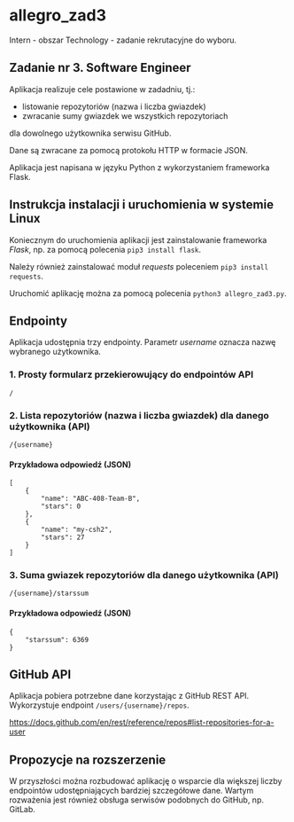 # allegro_zad3
Intern - obszar Technology - zadanie rekrutacyjne do wyboru.


## Zadanie nr 3. Software Engineer
Aplikacja realizuje cele postawione w zadadniu, tj.:

- listowanie repozytoriów (nazwa i liczba gwiazdek)
- zwracanie sumy gwiazdek we wszystkich repozytoriach

dla dowolnego użytkownika serwisu GitHub.

Dane są zwracane za pomocą protokołu HTTP w formacie JSON.

Aplikacja jest napisana w języku Python z wykorzystaniem frameworka Flask.


## Instrukcja instalacji i uruchomienia w systemie Linux
Koniecznym do uruchomienia aplikacji jest zainstalowanie frameworka *Flask*, np. za pomocą polecenia `pip3 install flask`.

Należy również zainstalować moduł *requests* poleceniem `pip3 install requests`.

Uruchomić aplikację można za pomocą polecenia `python3 allegro_zad3.py`.

## Endpointy
Aplikacja udostępnia trzy endpointy. Parametr *username* oznacza nazwę wybranego użytkownika.

### 1. Prosty formularz przekierowujący do endpointów API
```
/
```

### 2. Lista repozytoriów (nazwa i liczba gwiazdek) dla danego użytkownika (API)
```
/{username}
```

#### Przykładowa odpowiedź (JSON)
```
[
    {
        "name": "ABC-408-Team-B",
        "stars": 0
    },
    {
        "name": "my-csh2",
        "stars": 27
    }
]
```


### 3. Suma gwiazek repozytoriów dla danego użytkownika (API)
```
/{username}/starssum
```

#### Przykładowa odpowiedź (JSON)
```
{
    "starssum": 6369
}
```

## GitHub API
Aplikacja pobiera potrzebne dane korzystając z GitHub REST API. Wykorzystuje endpoint `/users/{username}/repos`.

https://docs.github.com/en/rest/reference/repos#list-repositories-for-a-user


## Propozycje na rozszerzenie
W przyszłości można rozbudować aplikację o wsparcie dla większej liczby endpointów udostępniających bardziej szczegółowe dane.
Wartym rozważenia jest również obsługa serwisów podobnych do GitHub, np. GitLab.
